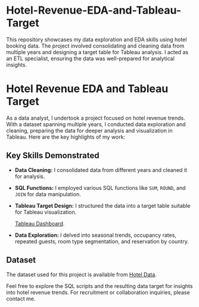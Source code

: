 # Hotel-Revenue-EDA-and-Tableau-Target
This repository showcases my data exploration and EDA skills using hotel booking data. The project involved consolidating and cleaning data from multiple years and designing a target table for Tableau analysis. I acted as an ETL specialist, ensuring the data was well-prepared for analytical insights.

# Hotel Revenue EDA and Tableau Target

As a data analyst, I undertook a project focused on hotel revenue trends. With a dataset spanning multiple years, I conducted data exploration and cleaning, preparing the data for deeper analysis and visualization in Tableau. Here are the key highlights of my work:

## Key Skills Demonstrated

- **Data Cleaning:** I consolidated data from different years and cleaned it for analysis.

- **SQL Functions:** I employed various SQL functions like `SUM`, `ROUND`, and `JOIN` for data manipulation.

- **Tableau Target Design:** I structured the data into a target table suitable for Tableau visualization.

  [Tableau Dashboard]([([https://docs.google.com/spreadsheets/d/1WNgqQg8GSmMCpgVypm8zv4ZYB9EOp9MaqzbdbMEvQhk/edit?usp=drive_link](https://public.tableau.com/views/HotelInsights_16946054953540/Dashboard?:language=en-US&:display_count=n&:origin=viz_share_link))]).

- **Data Exploration:** I delved into seasonal trends, occupancy rates, repeated guests, room type segmentation, and reservation by country.

## Dataset
The dataset used for this project is available from [Hotel Data]([(https://docs.google.com/spreadsheets/d/1WNgqQg8GSmMCpgVypm8zv4ZYB9EOp9MaqzbdbMEvQhk/edit?usp=drive_link)]).

Feel free to explore the SQL scripts and the resulting data target for insights into hotel revenue trends. For recruitment or collaboration inquiries, please contact me.

